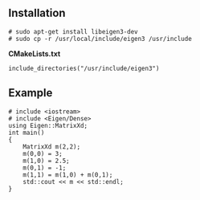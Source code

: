 ## Installation  
	# sudo apt-get install libeigen3-dev
	# sudo cp -r /usr/local/include/eigen3 /usr/include 

**CMakeLists.txt**  
 
	include_directories("/usr/include/eigen3")

## Example  
	# include <iostream>
	# include <Eigen/Dense>
	using Eigen::MatrixXd;
	int main()
	{
		MatrixXd m(2,2);
		m(0,0) = 3;
		m(1,0) = 2.5;
		m(0,1) = -1;
		m(1,1) = m(1,0) + m(0,1);
		std::cout << m << std::endl;
	}